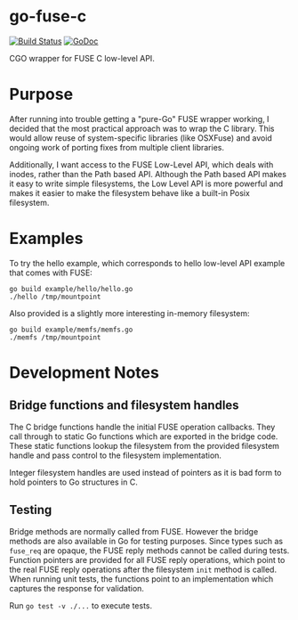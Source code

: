 go-fuse-c
=========

[![Build Status](https://travis-ci.org/vgough/go-fuse-c.svg)](https://travis-ci.org/vgough/go-fuse-c)
[![GoDoc](https://godoc.org/github.com/vgough/go-fuse-c?status.svg)](http://godoc.org/github.com/vgough/go-fuse-c/fuse)

CGO wrapper for FUSE C low-level API.

# Purpose

After running into trouble getting a "pure-Go" FUSE wrapper working, I decided that the most
practical approach was to wrap the C library.  This would allow reuse of system-specific libraries
(like OSXFuse) and avoid ongoing work of porting fixes from multiple client libraries.

Additionally, I want access to the FUSE Low-Level API, which deals with inodes, rather than the
Path based API.  Although the Path based API makes it easy to write simple filesystems, the Low
Level API is more powerful and makes it easier to make the filesystem behave like a built-in Posix
filesystem.

# Examples

To try the hello example, which corresponds to hello low-level API example
that comes with FUSE:

````
go build example/hello/hello.go
./hello /tmp/mountpoint
````

Also provided is a slightly more interesting in-memory filesystem:

````
go build example/memfs/memfs.go
./memfs /tmp/mountpoint
````

# Development Notes

## Bridge functions and filesystem handles

The C bridge functions handle the initial FUSE operation callbacks.  They call through to static Go
functions which are exported in the bridge code.  These static functions lookup the filesystem from
the provided filesystem handle and pass control to the filesystem implementation.

Integer filesystem handles are used instead of pointers as it is bad form to hold pointers to Go
structures in C.

## Testing

Bridge methods are normally called from FUSE.  However the bridge methods are also available in Go
for testing purposes.  Since types such as `fuse_req` are opaque, the FUSE reply methods cannot be
called during tests.  Function pointers are provided for all FUSE reply operations, which point
to the real FUSE reply operations after the filesystem `init` method is called.  When running unit
tests, the functions point to an implementation which captures the response for validation.

Run `go test -v ./...` to execute tests.
